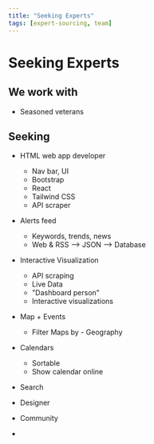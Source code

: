 ```yaml
---
title: "Seeking Experts"
tags: [expert-sourcing, team]
---
```


# Seeking Experts

## We work with

- Seasoned veterans



## Seeking

- HTML web app developer
    - Nav bar, UI
    - Bootstrap
    - React
    - Tailwind CSS
    - API scraper
- Alerts feed
    - Keywords, trends, news
    - Web & RSS  --> JSON --> Database
- Interactive Visualization
    - API scraping
    - Live Data
    - "Dashboard person"
    - Interactive visualizations

- Map + Events
    - Filter Maps by
	      - Geography
- Calendars
    - Sortable
    - Show calendar online

- Search

- Designer

- Community
-